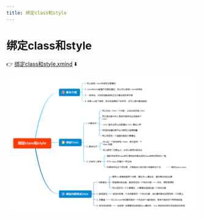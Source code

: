 ```yaml
---
title: 绑定class和style
---
```


# 绑定class和style

👉 [绑定class和style.xmind](/思维导图/绑定class和style.xmind) ⬇️

![](/思维导图/绑定class和style.png)
